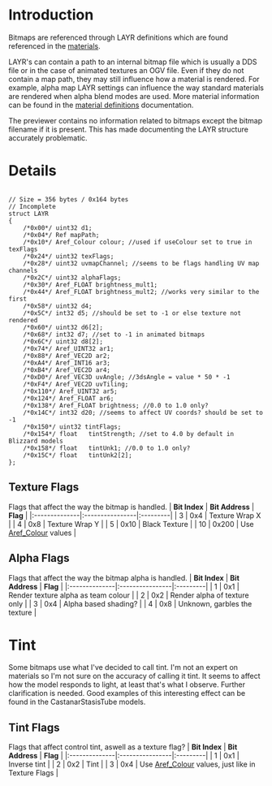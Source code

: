 # Introduction #

Bitmaps are referenced through LAYR definitions which are found referenced in the [materials](MaterialDefinitions.md).

LAYR's can contain a path to an internal bitmap file which is usually a DDS file or in the case of animated textures an OGV file. Even if they do not contain a map path, they may still influence how a material is rendered. For example, alpha map LAYR settings can influence the way standard materials are rendered when alpha blend modes are used. More material information can be found in the [material definitions](MaterialDefinitions.md) documentation.

The previewer contains no information related to bitmaps except the bitmap filename if it is present. This has made documenting the LAYR structure accurately problematic.

# Details #

```

// Size = 356 bytes / 0x164 bytes
// Incomplete
struct LAYR
{
    /*0x00*/ uint32 d1;
    /*0x04*/ Ref mapPath;
    /*0x10*/ Aref_Colour colour; //used if useColour set to true in texFlags
    /*0x24*/ uint32 texFlags; 
    /*0x28*/ uint32 uvmapChannel; //seems to be flags handling UV map channels
    /*0x2C*/ uint32 alphaFlags;
    /*0x30*/ Aref_FLOAT brightness_mult1;
    /*0x44*/ Aref_FLOAT brightness_mult2; //works very similar to the first
    /*0x58*/ uint32 d4;
    /*0x5C*/ int32 d5; //should be set to -1 or else texture not rendered
    /*0x60*/ uint32 d6[2];
    /*0x68*/ int32 d7; //set to -1 in animated bitmaps
    /*0x6C*/ uint32 d8[2];
    /*0x74*/ Aref_UINT32 ar1;
    /*0x88*/ Aref_VEC2D ar2;
    /*0xA4*/ Aref_INT16 ar3;
    /*0xB4*/ Aref_VEC2D ar4;
    /*0xD0*/ Aref_VEC3D uvAngle; //3dsAngle = value * 50 * -1
    /*0xF4*/ Aref_VEC2D uvTiling;
    /*0x110*/ Aref_UINT32 ar5;
    /*0x124*/ Aref_FLOAT ar6;
    /*0x138*/ Aref_FLOAT brightness; //0.0 to 1.0 only?
    /*0x14C*/ int32 d20; //seems to affect UV coords? should be set to -1
    /*0x150*/ uint32 tintFlags;
    /*0x154*/ float   tintStrength; //set to 4.0 by default in Blizzard models
    /*0x158*/ float   tintUnk1; //0.0 to 1.0 only?
    /*0x15C*/ float   tintUnk2[2];
};

```

## Texture Flags ##
Flags that affect the way the bitmap is handled.
| **Bit Index** | **Bit Address** | **Flag** |
|:--------------|:----------------|:---------|
| 3             | 0x4             | Texture Wrap X |
| 4             | 0x8             | Texture Wrap Y |
| 5             | 0x10            | Black Texture |
| 10            | 0x200           | Use [Aref\_Colour](References.md) values |

## Alpha Flags ##
Flags that affect the way the bitmap alpha is handled.
| **Bit Index** | **Bit Address** | **Flag** |
|:--------------|:----------------|:---------|
| 1             | 0x1             | Render texture alpha as team colour |
| 2             | 0x2             | Render alpha of texture only |
| 3             | 0x4             | Alpha based shading? |
| 4             | 0x8             | Unknown, garbles the texture |

# Tint #
Some bitmaps use what I've decided to call tint. I'm not an expert on materials so I'm not sure on the accuracy of calling it tint. It seems to affect how the model responds to light, at least that's what I observe. Further clarification is needed. Good examples of this interesting effect can be found in the CastanarStasisTube models.

## Tint Flags ##
Flags that affect control tint, aswell as a texture flag?
| **Bit Index** | **Bit Address** | **Flag** |
|:--------------|:----------------|:---------|
| 1             | 0x1             | Inverse tint |
| 2             | 0x2             | Tint     |
| 3             | 0x4             | Use [Aref\_Colour](References.md) values, just like in Texture Flags |